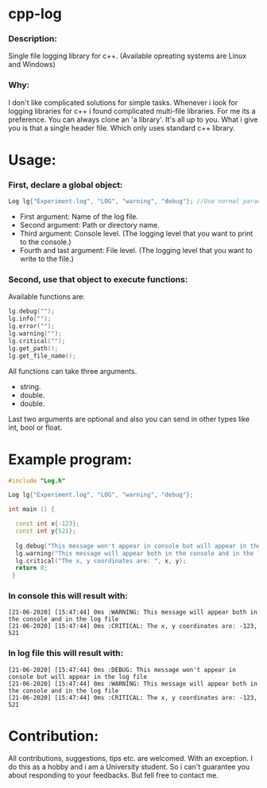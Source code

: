 # cpp-log
### Description:
Single file logging library for c++. (Available opreating systems are Linux and Windows)

### Why:

I don't like complicated solutions for simple tasks.
Whenever i look for logging libraries for c++ i found complicated multi-file libraries.
For me its a preference.
You can always clone an 'a library'. It's all up to you.
What i give you is that a single header file. Which only uses standard c++ library.

# Usage:
### First, declare a global object:
```c++
Log lg{"Experiment.log", "LOG", "warning", "debug"}; //Use normal paranthesis for C++ 98
```
  * First argument: Name of the log file.
  * Second argument: Path or directory name.
  * Third argument: Console level. (The logging level that you want to print to the console.)
  * Fourth and last argument: File level. (The logging level that you want to write to the file.)
### Second, use that object to execute functions:
Available functions are:
```c++
lg.debug("");
lg.info("");
lg.error("");
lg.warning("");
lg.critical("");
lg.get_path();
lg.get_file_name();
```
All functions can take three arguments.
* string.
* double.
* double.

Last two arguments are optional and also you can send in other types like int, bool or float.

# Example program:
```c++
#include "Log.h"

Log lg{"Experiment.log", "LOG", "warning", "debug"};

int main () {

  const int x{-123};
  const int y{521};
  
  lg.debug("This message won't appear in console but will appear in the log file");
  lg.warning("This message will appear both in the console and in the log file");
  lg.critical("The x, y coordinates are: ", x, y);
  return 0;
 }
```
### In console this will result with:
```console
[21-06-2020] [15:47:44] 0ms :WARNING: This message will appear both in the console and in the log file
[21-06-2020] [15:47:44] 0ms :CRITICAL: The x, y coordinates are: -123, 521
```
### In log file this will result with:
```
[21-06-2020] [15:47:44] 0ms :DEBUG: This message won't appear in console but will appear in the log file
[21-06-2020] [15:47:44] 0ms :WARNING: This message will appear both in the console and in the log file
[21-06-2020] [15:47:44] 0ms :CRITICAL: The x, y coordinates are: -123, 521
```
# Contribution:
All contributions, suggestions, tips etc. are welcomed.
With an exception. I do this as a hobby and i am a University student. So i can't guarantee you about responding to your feedbacks. But fell free to contact me.
